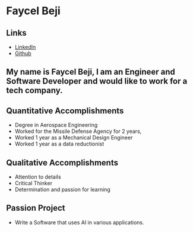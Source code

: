 # Faycel Beji

## Links

* [LinkedIn](https://www.linkedin.com/in/faycel-beji-22b35166/)
* [Github](https://github.com/fbeji)

## My name is Faycel Beji, I am an Engineer and Software Developer and would like to work for a tech company. 

## Quantitative Accomplishments
* Degree in Aerospace Engineering
* Worked for the Missile Defense Agency for 2 years, 
* Worked 1 year as a Mechanical Design Engineer
* Worked 1 year as a data reductionist


## Qualitative Accomplishments
* Attention to details 
* Critical Thinker
* Determination and passion for learning


## Passion Project
* Write a Software that uses AI in various applications.




      
